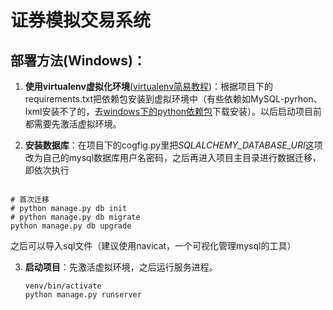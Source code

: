 # 证券模拟交易系统

## 部署方法(Windows)：
1. **使用virtualenv虚拟化环境**([virtualenv简易教程](http://www.liaoxuefeng.com/wiki/0014316089557264a6b348958f449949df42a6d3a2e542c000/001432712108300322c61f256c74803b43bfd65c6f8d0d0000))：根据项目下的requirements.txt把依赖包安装到虚拟环境中（有些依赖如MySQL-pyrhon、lxml安装不了的，去[windows下的python依赖包](http://www.lfd.uci.edu/~gohlke/pythonlibs/)下载安装）。以后启动项目前都需要先激活虚拟环境。

2. **安装数据库**：在项目下的cogfig.py里把*SQLALCHEMY_DATABASE_URI*这项改为自己的mysql数据库用户名密码，之后再进入项目主目录进行数据迁移，即依次执行
<pre><code>
# 首次迁移
# python manage.py db init
# python manage.py db migrate
python manage.py db upgrade
</code></pre>
之后可以导入sql文件（建议使用navicat，一个可视化管理mysql的工具）

3. **启动项目**：先激活虚拟环境，之后运行服务进程。<pre><code>venv/bin/activate
python manage.py runserver</code></pre>
